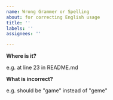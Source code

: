 ```yaml
---
name: Wrong Grammer or Spelling
about: for correcting English usage
title: ''
labels: ''
assignees: ''

---
```


**Where is it?**

e.g. at line 23 in README.md

**What is incorrect?**

e.g. should be "game" instead of "geme"
